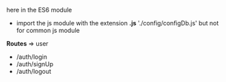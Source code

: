 here in the ES6 module
 - import the js module with the extension **.js**  './config/configDb.js' but not for common js module

**Routes** => user
 - /auth/login
 - /auth/signUp 
 - /auth/logout 